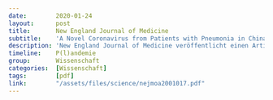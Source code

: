 ```yaml
---
date:        2020-01-24
layout:      post
title:       New England Journal of Medicine
subtitle:    'A Novel Coronavirus from Patients with Pneumonia in China, 2019'
description: 'New England Journal of Medicine veröffentlicht einen Artikel, der die Isolation und Sequenzierung des neuen Coronavirus beschreibt und als ursächlich für die Pneumonien bestimmt, obgleich im Text der Schlussbemerkungen eingeräumt wird, dass die Untersuchungen der Wissenschaftler die Koch-Postulate nicht erfüllen.'
timeline:    P(l)andemie
group:       Wissenschaft
categories:  [Wissenschaft]
tags:        [pdf]
link:        "/assets/files/science/nejmoa2001017.pdf"
---
```

<object data="{{ page.link }}" style='height:calc(100vh - 400px); width: 100%' type='application/pdf'></object>
